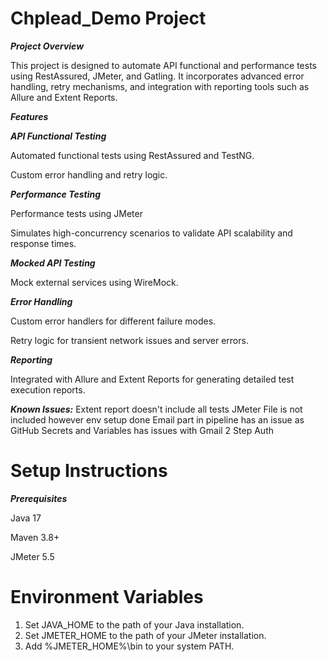 # **Chplead_Demo Project**

**_Project Overview_**

This project is designed to automate API functional and performance tests using RestAssured, JMeter, and Gatling. It incorporates advanced error handling, retry mechanisms, and integration with reporting tools such as Allure and Extent Reports.

**_Features_**

**_API Functional Testing_**

Automated functional tests using RestAssured and TestNG.

Custom error handling and retry logic.

**_Performance Testing_**

Performance tests using JMeter

Simulates high-concurrency scenarios to validate API scalability and response times.

**_Mocked API Testing_**

Mock external services using WireMock.

**_Error Handling_**

Custom error handlers for different failure modes.

Retry logic for transient network issues and server errors.

**_Reporting_**

Integrated with Allure and Extent Reports for generating detailed test execution reports.

**_Known Issues:_**
Extent report doesn't include all tests
JMeter File is not included however env setup done
Email part in pipeline has an issue as GitHub Secrets and Variables has issues with Gmail 2 Step Auth


# Setup Instructions

**_Prerequisites_**

Java 17

Maven 3.8+

JMeter 5.5

# Environment Variables

1. Set JAVA_HOME to the path of your Java installation.
2. Set JMETER_HOME to the path of your JMeter installation.
3. Add %JMETER_HOME%\bin to your system PATH.